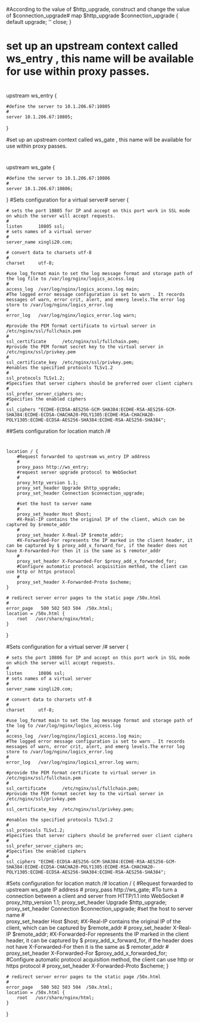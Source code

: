 #According to the value of $http_upgrade, construct and change the value of $connection_upgrade#
map $http_upgrade $connection_upgrade {
    default upgrade;
    '' close;
}


# set up an upstream context called ws_entry , this name will be available for use within proxy passes.
#
upstream ws_entry {
	
	#define the server to 10.1.206.67:10805
	#
    server 10.1.206.67:10805;
}

#set up an upstream context called ws_gate , this name will be available for use within proxy passes.
#
upstream ws_gate {

	#define the server to 10.1.206.67:10806
	#
    server 10.1.206.67:10806;
}
#Sets configuration for a virtual server#
server {

	# sets the port 10805 for IP and accept on this port work in SSL mode on which the server will accept requests.
	#
    listen      10805 ssl;
	# sets names of a virtual server
	#
    server_name xingli20.com;

	# convert data to charsets utf-8
	#
    charset     utf-8;

	#use log_format main to set the log message format and storage path of the log file to /var/log/nginx/logics_access.log
	#
    access_log  /var/log/nginx/logics_access.log main;
	#The logged error message configuration is set to warn . It records messages of warn, error crit, alert, and emerg levels.The error log store to /var/log/nginx/logics_error.log
	#
    error_log   /var/log/nginx/logics_error.log warn;
	
	#provide the PEM format certificate to virtual server in /etc/nginx/ssl/fullchain.pem 
	#
    ssl_certificate      /etc/nginx/ssl/fullchain.pem;
	#provide the PEM format secret key to the virtual server in /etc/nginx/ssl/privkey.pem
	#
    ssl_certificate_key  /etc/nginx/ssl/privkey.pem;
	#enables the specified protocols TLSv1.2
	#
    ssl_protocols TLSv1.2;
	#Specifies that server ciphers should be preferred over client ciphers
	#
    ssl_prefer_server_ciphers on;
	#Specifies the enabled ciphers
	#
    ssl_ciphers "ECDHE-ECDSA-AES256-GCM-SHA384:ECDHE-RSA-AES256-GCM-SHA384:ECDHE-ECDSA-CHACHA20-POLY1305:ECDHE-RSA-CHACHA20-POLY1305:ECDHE-ECDSA-AES256-SHA384:ECDHE-RSA-AES256-SHA384";

##Sets configuration for location match /#
#
    location / {
		#Request forwarded to upstream ws_entry IP address
		#
        proxy_pass http://ws_entry;
		#request server upgrade protocol to WebSocket
		#
        proxy_http_version 1.1;
        proxy_set_header Upgrade $http_upgrade;
        proxy_set_header Connection $connection_upgrade;

		#set the host to server name
		#
        proxy_set_header Host $host;
		#X-Real-IP contains the original IP of the client, which can be captured by $remote_addr
		#
        proxy_set_header X-Real-IP $remote_addr;
		#X-Forwarded-For represents the IP marked in the client header, it can be captured by $ proxy_add_x_forward_for, if the header does not have X-Forwarded-For then it is the same as $ remoter_addr
		#	
        proxy_set_header X-Forwarded-For $proxy_add_x_forwarded_for;
		#Configure automatic protocol acquisition method, the client can use http or https protocol
		#
        proxy_set_header X-Forwarded-Proto $scheme;
    }

    # redirect server error pages to the static page /50x.html
    #
    error_page   500 502 503 504  /50x.html;
    location = /50x.html {
        root   /usr/share/nginx/html;
    }
}

#Sets configuration for a virtual server /#
server {

	# sets the port 10806 for IP and accept on this port work in SSL mode on which the server will accept requests.
	#
    listen      10806 ssl;
	# sets names of a virtual server
	#
    server_name xingli20.com;
	
	# convert data to charsets utf-8
	#
    charset     utf-8;

	#use log_format main to set the log message format and storage path of the log to /var/log/nginx/logics_access.log
	#
    access_log  /var/log/nginx/logics1_access.log main;
	#The logged error message configuration is set to warn . It records messages of warn, error crit, alert, and emerg levels.The error log store to /var/log/nginx/logics_error.log
	#
    error_log   /var/log/nginx/logics1_error.log warn;
	
	#provide the PEM format certificate to virtual server in /etc/nginx/ssl/fullchain.pem 
	#
    ssl_certificate      /etc/nginx/ssl/fullchain.pem;
	#provide the PEM format secret key to the virtual server in /etc/nginx/ssl/privkey.pem
	#
    ssl_certificate_key  /etc/nginx/ssl/privkey.pem;
	
	#enables the specified protocols TLSv1.2
	#
    ssl_protocols TLSv1.2;
	#Specifies that server ciphers should be preferred over client ciphers
	#
    ssl_prefer_server_ciphers on;
	#Specifies the enabled ciphers
	#
    ssl_ciphers "ECDHE-ECDSA-AES256-GCM-SHA384:ECDHE-RSA-AES256-GCM-SHA384:ECDHE-ECDSA-CHACHA20-POLY1305:ECDHE-RSA-CHACHA20-POLY1305:ECDHE-ECDSA-AES256-SHA384:ECDHE-RSA-AES256-SHA384";
#Sets configuration for location match /#
    location / {
		#Request forwarded to upstream ws_gate IP address
		#
        proxy_pass http://ws_gate;
		#To turn a connection between a client and server from HTTP/1.1 into WebSocket
		#
        proxy_http_version 1.1;
        proxy_set_header Upgrade $http_upgrade;
        proxy_set_header Connection $connection_upgrade;
		#set the host to server name
		#	
        proxy_set_header Host $host;
		#X-Real-IP contains the original IP of the client, which can be captured by $remote_addr
		#
        proxy_set_header X-Real-IP $remote_addr;
		#X-Forwarded-For represents the IP marked in the client header, it can be captured by $ proxy_add_x_forward_for, if the header does not have X-Forwarded-For then it is the same as $ remoter_addr
		#	
        proxy_set_header X-Forwarded-For $proxy_add_x_forwarded_for;
		#Configure automatic protocol acquisition method, the client can use http or https protocol
		#
        proxy_set_header X-Forwarded-Proto $scheme;
    }

    # redirect server error pages to the static page /50x.html
    #
    error_page   500 502 503 504  /50x.html;
    location = /50x.html {
        root   /usr/share/nginx/html;
    }
}
